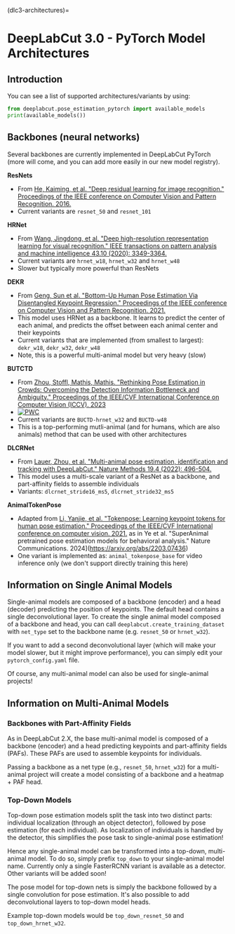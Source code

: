 (dlc3-architectures)=
# DeepLabCut 3.0 - PyTorch Model Architectures

## Introduction

You can see a list of supported architectures/variants by using:

```python
from deeplabcut.pose_estimation_pytorch import available_models
print(available_models())
```

## Backbones (neural networks)

Several  backbones are currently implemented in DeepLabCut PyTorch (more will come, and you can add more easily in our new model registry).

**ResNets**
- From [He, Kaiming, et al. "Deep residual learning for image recognition." Proceedings of the IEEE conference on Computer Vision and Pattern Recognition. 2016.](https://openaccess.thecvf.com/content_cvpr_2016/html/He_Deep_Residual_Learning_CVPR_2016_paper.html)
- Current variants are `resnet_50` and `resnet_101`

**HRNet**
- From [Wang, Jingdong, et al. "Deep high-resolution representation learning for visual recognition." IEEE transactions on pattern analysis and machine intelligence 43.10 (2020): 3349-3364.](https://arxiv.org/abs/1908.07919)
- Current variants are `hrnet_w18`, `hrnet_w32` and `hrnet_w48`
- Slower but typically more powerful than ResNets

**DEKR**
- From [Geng, Sun et al. "Bottom-Up Human Pose Estimation Via Disentangled Keypoint Regression." Proceedings of the IEEE conference on Computer Vision and Pattern Recognition. 2021.](https://openaccess.thecvf.com/content/CVPR2021/papers/Geng_Bottom-Up_Human_Pose_Estimation_via_Disentangled_Keypoint_Regression_CVPR_2021_paper.pdf)
- This model uses HRNet as a backbone. It learns to predict the center of each animal, and predicts the offset between each animal center and their keypoints
- Current variants that are implemented (from smallest to largest): `dekr_w18`, `dekr_w32`, `dekr_w48`
- Note, this is a powerful multi-animal model but very heavy (slow)

**BUTCTD**
- From [Zhou, Stoffl, Mathis, Mathis. "Rethinking Pose Estimation in Crowds: Overcoming the Detection Information Bottleneck and Ambiguity." Proceedings of the IEEE/CVF International Conference on Computer Vision (ICCV). 2023](https://openaccess.thecvf.com/content/ICCV2023/papers/Zhou_Rethinking_Pose_Estimation_in_Crowds_Overcoming_the_Detection_Information_Bottleneck_ICCV_2023_paper.pdf)
- [![PWC](https://img.shields.io/endpoint.svg?url=https://paperswithcode.com/badge/rethinking-pose-estimation-in-crowds/pose-estimation-on-crowdpose)](https://paperswithcode.com/sota/pose-estimation-on-crowdpose?p=rethinking-pose-estimation-in-crowds)
- Current variants are `BUCTD-hrnet_w32` and `BUCTD-w48`
- This is a top-performing mutli-animal (and for humans, which are also animals) method that can be used with other architectures

**DLCRNet**
- From [Lauer, Zhou, et al. "Multi-animal pose estimation, identification and tracking with DeepLabCut." Nature Methods 19.4 (2022): 496-504.](https://www.nature.com/articles/s41592-022-01443-0)
- This model uses a multi-scale variant of a ResNet as a backbone, and part-affinity fields to assemble individuals
- Variants: `dlcrnet_stride16_ms5`, `dlcrnet_stride32_ms5`

**AnimalTokenPose**
-  Adapted from [Li, Yanjie, et al. "Tokenpose: Learning keypoint tokens for human pose estimation." Proceedings of the IEEE/CVF International conference on computer vision. 2021.](https://arxiv.org/abs/2104.03516) as in Ye et al. "SuperAnimal pretrained pose estimation models for behavioral analysis." Nature Communications. 2024](https://arxiv.org/abs/2203.07436)
  - One variant is implemented as: `animal_tokenpose_base` for video inference only (we don't support directly training this here)


## Information on Single Animal Models

Single-animal models are composed of a backbone (encoder) and a head (decoder) 
predicting the position of keypoints. The default head contains a single deconvolutional
layer. To create the single animal model composed of a backbone and head, you can call
`deeplabcut.create_training_dataset` with `net_type` set to the backbone name (e.g. 
`resnet_50` or `hrnet_w32`).

If you want to add a second deconvolutional layer (which will make your model slower, 
but it might improve performance), you can simply edit your `pytorch_config.yaml` file.

Of course, any multi-animal model can also be used for single-animal projects!

## Information on Multi-Animal Models

### Backbones with Part-Affinity Fields

As in DeepLabCut 2.X, the base multi-animal model is composed of a backbone (encoder) 
and a head predicting keypoints and part-affinity fields (PAFs). These PAFs are used to 
assemble keypoints for individuals.

Passing a backbone as a net type (e.g., `resnet_50`, `hrnet_w32`) for a multi-animal 
project will create a model consisting of a backbone and a heatmap + PAF head.

### Top-Down Models

Top-down pose estimation models split the task into two distinct parts: individual 
localization (through an object detector), followed by pose estimation (for each 
individual). As localization of individuals is handled by the detector, this simplifies
the pose task to single-animal pose estimation!

Hence any single-animal model can be transformed into a top-down, multi-animal model. To
do so, simply prefix `top_down` to your single-animal model name. Currently only a 
single FasterRCNN variant is available as a detector. Other variants will be added soon! 

The pose model for top-down nets is simply the backbone followed by a single convolution
for pose estimation. It's also possible to add deconvolutional layers to top-down model
heads.

Example top-down models would be `top_down_resnet_50` and `top_down_hrnet_w32`.
